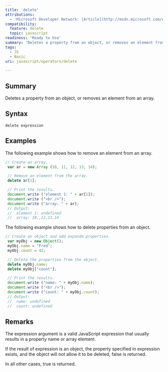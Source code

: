 ```yaml
---
title: 'delete'
attributions:
  - 'Microsoft Developer Network: [Article](http://msdn.microsoft.com/en-us/library/ie/2b2z052x(v=vs.94).aspx)'
compatibility:
  feature: delete
  topic: javascript
readiness: 'Ready to Use'
summary: 'Deletes a property from an object, or removes an element from an array.'
tags:
  - JS
  - Basic
uri: javascript/operators/delete

---
```

## Summary

Deletes a property from an object, or removes an element from an array.

## Syntax

    delete expression

## Examples

The following example shows how to remove an element from an array.

``` js
// Create an array.
 var ar = new Array (10, 11, 12, 13, 14);

 // Remove an element from the array.
 delete ar[1];

 // Print the results.
 document.write ("element 1: " + ar[1]);
 document.write ("<br />");
 document.write ("array: " + ar);
 // Output:
 //  element 1: undefined
 //  array: 10,,12,13,14
```

The following example shows how to delete properties from an object.

``` js
// Create an object and add expando properties.
 var myObj = new Object();
 myObj.name = "Fred";
 myObj.count = 42;

 // Delete the properties from the object.
 delete myObj.name;
 delete myObj["count"];

 // Print the results.
 document.write ("name: " + myObj.name);
 document.write ("<br />");
 document.write ("count: " + myObj.count);
 // Output:
 //  name: undefined
 //  count: undefined
```

## Remarks

The expression argument is a valid JavaScript expression that usually results in a property name or array element.

If the result of expression is an object, the property specified in expression exists, and the object will not allow it to be deleted, false is returned.

In all other cases, true is returned.

